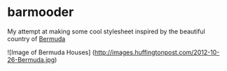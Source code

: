 # barmooder
My attempt at making some cool stylesheet inspired by the beautiful country of [Bermuda](http://www.bermuda.com/)

![Image of Bermuda Houses]
(http://images.huffingtonpost.com/2012-10-26-Bermuda.jpg)
